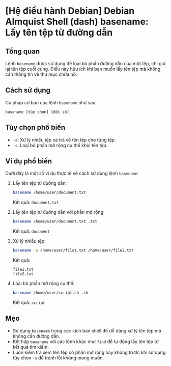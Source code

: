 # [Hệ điều hành Debian] Debian Almquist Shell (dash) basename: Lấy tên tệp từ đường dẫn

## Tổng quan
Lệnh `basename` được sử dụng để loại bỏ phần đường dẫn của một tệp, chỉ giữ lại tên tệp cuối cùng. Điều này hữu ích khi bạn muốn lấy tên tệp mà không cần thông tin về thư mục chứa nó.

## Cách sử dụng
Cú pháp cơ bản của lệnh `basename` như sau:
```
basename [tùy chọn] [đối số]
```

## Tùy chọn phổ biến
- `-a`: Xử lý nhiều tệp và trả về tên tệp cho từng tệp.
- `-s`: Loại bỏ phần mở rộng cụ thể khỏi tên tệp.

## Ví dụ phổ biến
Dưới đây là một số ví dụ thực tế về cách sử dụng lệnh `basename`:

1. Lấy tên tệp từ đường dẫn:
   ```sh
   basename /home/user/document.txt
   ```
   Kết quả: `document.txt`

2. Lấy tên tệp từ đường dẫn với phần mở rộng:
   ```sh
   basename /home/user/document.txt .txt
   ```
   Kết quả: `document`

3. Xử lý nhiều tệp:
   ```sh
   basename -a /home/user/file1.txt /home/user/file2.txt
   ```
   Kết quả:
   ```
   file1.txt
   file2.txt
   ```

4. Loại bỏ phần mở rộng cụ thể:
   ```sh
   basename /home/user/script.sh .sh
   ```
   Kết quả: `script`

## Mẹo
- Sử dụng `basename` trong các kịch bản shell để dễ dàng xử lý tên tệp mà không cần đường dẫn.
- Kết hợp `basename` với các lệnh khác như `find` để tự động lấy tên tệp từ kết quả tìm kiếm.
- Luôn kiểm tra xem tên tệp có phần mở rộng hay không trước khi sử dụng tùy chọn `-s` để tránh lỗi không mong muốn.